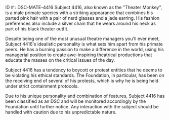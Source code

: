 ID # : DSC-MATE-4416
Subject 4416, also known as the "Theater Monkey", is a male primate species with a striking appearance that combines his parted pink hair with a pair of nerd glasses and a jade earring. His fashion preferences also include a silver chain that he wears around his neck as part of his black theater outfit.

Despite being one of the most unusual theatre managers you'll ever meet, Subject 4416's idealistic personality is what sets him apart from his primate peers. He has a burning passion to make a difference in the world, using his managerial position to create awe-inspiring theatrical productions that educate the masses on the critical issues of the day.

Subject 4416 has a tendency to boycott or protest entities that he deems to be violating his ethical standards. The Foundation, in particular, has been on the receiving end of several of his protests, which is why he is being held under strict containment protocols.

Due to his unique personality and combination of features, Subject 4416 has been classified as an DSC and will be monitored accordingly by the Foundation until further notice. Any interaction with the subject should be handled with caution due to his unpredictable nature.